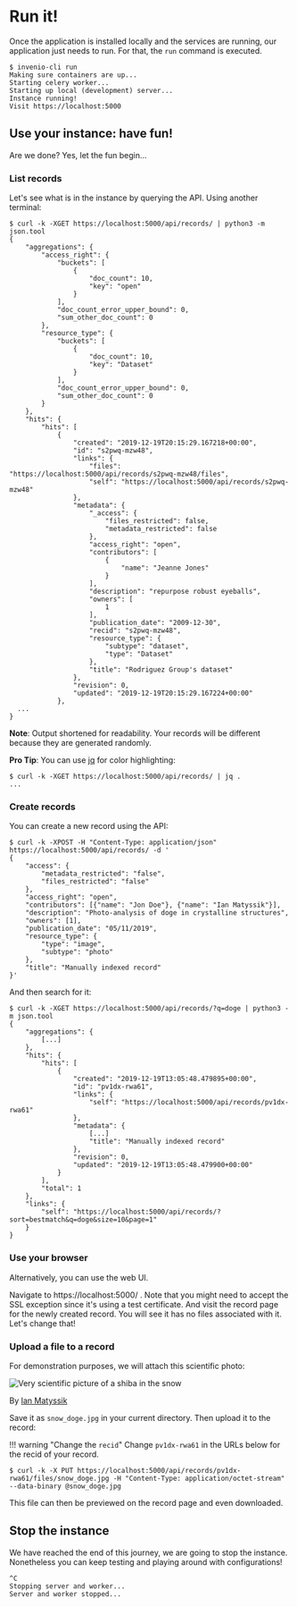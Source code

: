 # Run it!

Once the application is installed locally and the services are running, our
application just needs to run. For that, the `run` command is executed.

``` console
$ invenio-cli run
Making sure containers are up...
Starting celery worker...
Starting up local (development) server...
Instance running!
Visit https://localhost:5000
```

## Use your instance: have fun!

Are we done? Yes, let the fun begin...

### List records

Let's see what is in the instance by querying the API. Using another terminal:

``` console
$ curl -k -XGET https://localhost:5000/api/records/ | python3 -m json.tool
{
    "aggregations": {
        "access_right": {
            "buckets": [
                {
                    "doc_count": 10,
                    "key": "open"
                }
            ],
            "doc_count_error_upper_bound": 0,
            "sum_other_doc_count": 0
        },
        "resource_type": {
            "buckets": [
                {
                    "doc_count": 10,
                    "key": "Dataset"
                }
            ],
            "doc_count_error_upper_bound": 0,
            "sum_other_doc_count": 0
        }
    },
    "hits": {
        "hits": [
            {
                "created": "2019-12-19T20:15:29.167218+00:00",
                "id": "s2pwq-mzw48",
                "links": {
                    "files": "https://localhost:5000/api/records/s2pwq-mzw48/files",
                    "self": "https://localhost:5000/api/records/s2pwq-mzw48"
                },
                "metadata": {
                    "_access": {
                        "files_restricted": false,
                        "metadata_restricted": false
                    },
                    "access_right": "open",
                    "contributors": [
                        {
                            "name": "Jeanne Jones"
                        }
                    ],
                    "description": "repurpose robust eyeballs",
                    "owners": [
                        1
                    ],
                    "publication_date": "2009-12-30",
                    "recid": "s2pwq-mzw48",
                    "resource_type": {
                        "subtype": "dataset",
                        "type": "Dataset"
                    },
                    "title": "Rodriguez Group's dataset"
                },
                "revision": 0,
                "updated": "2019-12-19T20:15:29.167224+00:00"
            },
  ...
}
```

**Note**: Output shortened for readability. Your records will be different because they are generated randomly.

**Pro Tip**: You can use [jq](https://github.com/stedolan/jq) for color highlighting:

```console
$ curl -k -XGET https://localhost:5000/api/records/ | jq .
...
```

### Create records

You can create a new record using the API:

```console
$ curl -k -XPOST -H "Content-Type: application/json" https://localhost:5000/api/records/ -d '
{
    "access": {
        "metadata_restricted": "false",
        "files_restricted": "false"
    },
    "access_right": "open",
    "contributors": [{"name": "Jon Doe"}, {"name": "Ian Matyssik"}],
    "description": "Photo-analysis of doge in crystalline structures",
    "owners": [1],
    "publication_date": "05/11/2019",
    "resource_type": {
        "type": "image",
        "subtype": "photo"
    },
    "title": "Manually indexed record"
}'
```

And then search for it:

``` console
$ curl -k -XGET https://localhost:5000/api/records/?q=doge | python3 -m json.tool
{
    "aggregations": {
        [...]
    },
    "hits": {
        "hits": [
            {
                "created": "2019-12-19T13:05:48.479895+00:00",
                "id": "pv1dx-rwa61",
                "links": {
                    "self": "https://localhost:5000/api/records/pv1dx-rwa61"
                },
                "metadata": {
                    [...]
                    "title": "Manually indexed record"
                },
                "revision": 0,
                "updated": "2019-12-19T13:05:48.479900+00:00"
            }
        ],
        "total": 1
    },
    "links": {
        "self": "https://localhost:5000/api/records/?sort=bestmatch&q=doge&size=10&page=1"
    }
}
```

### Use your browser

Alternatively, you can use the web UI.

Navigate to https://localhost:5000/ . Note that you might need to accept the SSL exception since it's using a test certificate.
And visit the record page for the newly created record. You will see it has no files associated with it. Let's change that!

### Upload a file to a record

For demonstration purposes, we will attach this scientific photo:

![Very scientific picture of a shiba in the snow](https://images.unsplash.com/photo-1548116137-c9ac24e446c9?ixlib=rb-1.2.1&ixid=eyJhcHBfaWQiOjEyMDd9&auto=format&fit=crop&w=1350&q=80)

By <a href="https://unsplash.com/@matyssik" target="_blank" rel="noopener noreferrer">Ian Matyssik</a>

Save it as `snow_doge.jpg` in your current directory. Then upload it to the record:

!!! warning "Change the `recid`"
    Change `pv1dx-rwa61` in the URLs below for the recid of your record.

```
$ curl -k -X PUT https://localhost:5000/api/records/pv1dx-rwa61/files/snow_doge.jpg -H "Content-Type: application/octet-stream" --data-binary @snow_doge.jpg
```

This file can then be previewed on the record page and even downloaded.

## Stop the instance

We have reached the end of this journey, we are going to stop the instance. Nonetheless you can keep testing and playing around with configurations!

``` console
^C
Stopping server and worker...
Server and worker stopped...
```
